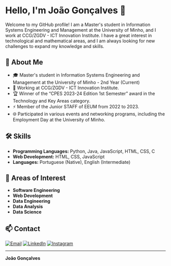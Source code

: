 # Hello, I'm João Gonçalves 👋

Welcome to my GitHub profile! I am a Master's student in Information Systems Engineering and Management at the University of Minho, and I work at CCG/ZGDV - ICT Innovation Institute. I have a great interest in technological and mathematical areas, and I am always looking for new challenges to expand my knowledge and skills.

## 🚀 About Me

- 🎓 Master's student in Information Systems Engineering and Management at the University of Minho - 2nd Year (Current)
- 💼 Working at CCG/ZGDV - ICT Innovation Institute.
- 🏆 Winner of the “CPES 2023-24 Edition 1st Semester” award in the Technology and Key Areas category.
- ⚡ Member of the Junior STAFF of EEUM from 2022 to 2023.
- 🌐 Participated in various events and networking programs, including the Employment Day at the University of Minho.

## 🛠 Skills

- **Programming Languages:** Python, Java, JavaScript, HTML, CSS, C
- **Web Development:** HTML, CSS, JavaScript
- **Languages:** Portuguese (Native), English (Intermediate)

## 🎯 Areas of Interest

- **Software Engineering**
- **Web Development**
- **Data Engineering**
- **Data Analysis**
- **Data Science**

## 📫 Contact

<p align="left">
  <a href="mailto:joaogoncalvesgsi@gmail.com"><img src="https://img.shields.io/badge/-joaogoncalvesgsi@gmail.com-D14836?style=flat&logo=Gmail&logoColor=white" alt="Email"/></a>
  <a href="https://www.linkedin.com/in/joaogoncalvesgsi/"><img src="https://img.shields.io/badge/-João Gonçalves-0077B5?style=flat&logo=Linkedin&logoColor=white" alt="LinkedIn"/></a>
  <a href="https://www.instagram.com/jocca11/?hl=pt"><img src="https://img.shields.io/badge/-@jocca11-E4405F?style=flat&logo=Instagram&logoColor=white" alt="Instagram"/></a>
</p>

---

**João Gonçalves**
